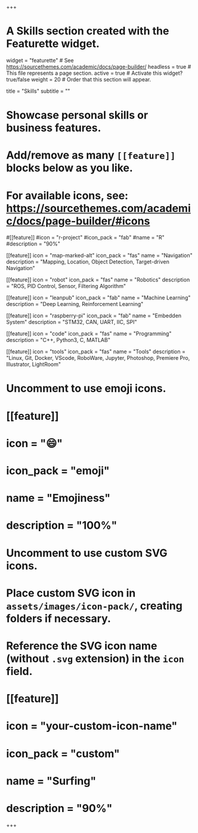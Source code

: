 +++
# A Skills section created with the Featurette widget.
widget = "featurette"  # See https://sourcethemes.com/academic/docs/page-builder/
headless = true  # This file represents a page section.
active = true  # Activate this widget? true/false
weight = 20  # Order that this section will appear.

title = "Skills"
subtitle = ""

# Showcase personal skills or business features.
# 
# Add/remove as many `[[feature]]` blocks below as you like.
# 
# For available icons, see: https://sourcethemes.com/academic/docs/page-builder/#icons

#[[feature]]
  #icon = "r-project"
  #icon_pack = "fab"
  #name = "R"
  #description = "90%"
  
[[feature]]
  icon = "map-marked-alt"
  icon_pack = "fas"
  name = "Navigation"
  description = "Mapping, Location, Object Detection, Target-driven Navigation"  
  
[[feature]]
  icon = "robot"
  icon_pack = "fas"
  name = "Robotics"
  description = "ROS, PID Control, Sensor, Filtering Algorithm"

[[feature]]
  icon = "leanpub"
  icon_pack = "fab"
  name = "Machine Learning"
  description = "Deep Learning, Reinforcement Learning"
  
[[feature]]
  icon = "raspberry-pi"
  icon_pack = "fab"
  name = "Embedden System"
  description = "STM32, CAN, UART, IIC, SPI" 
  
[[feature]]
  icon = "code"
  icon_pack = "fas"
  name = "Programming"
  description = "C++, Python3, C, MATLAB" 
  
[[feature]]
  icon = "tools"
  icon_pack = "fas"
  name = "Tools"
  description = "Linux, Git, Docker, VScode, RoboWare, Jupyter, Photoshop, Premiere Pro, Illustrator, LightRoom" 

# Uncomment to use emoji icons.
# [[feature]]
#  icon = ":smile:"
#  icon_pack = "emoji"
#  name = "Emojiness"
#  description = "100%"  

# Uncomment to use custom SVG icons.
# Place custom SVG icon in `assets/images/icon-pack/`, creating folders if necessary.
# Reference the SVG icon name (without `.svg` extension) in the `icon` field.
# [[feature]]
#  icon = "your-custom-icon-name"
#  icon_pack = "custom"
#  name = "Surfing"
#  description = "90%"

+++
